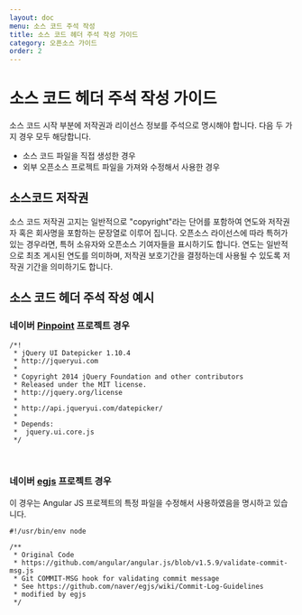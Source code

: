 ```yaml
---
layout: doc
menu: 소스 코드 주석 작성
title: 소스 코드 헤더 주석 작성 가이드
category: 오픈소스 가이드
order: 2
---
```

# 소스 코드 헤더 주석 작성 가이드

소스 코드 시작 부분에 저작권과 리이선스 정보를 주석으로 명시해야 합니다. 다음 두 가지 경우 모두 해당합니다.
- 소스 코드 파일을 직접 생성한 경우
- 외부 오픈소스 프로젝트 파일을 가져와 수정해서 사용한 경우

## 소스코드 저작권 
소스 코드 저작권 고지는 일반적으로 "copyright"라는 단어를 포함하여 연도와 저작권자 혹은 회사명을 포함하는 문장열로 이루어 집니다. 오픈소스 라이선스에 따라 특허가 있는 경우라면, 특허 소유자와 오픈소스 기여자들을 표시하기도 합니다. 연도는 일반적으로 최초 게시된 연도를 의미하며, 저작권 보호기간을 결정하는데 사용될 수 있도록 저작권 기간을 의미하기도 합니다.

## 소스 코드 헤더 주석 작성 예시

### 네이버 [Pinpoint](https://github.com/pinpoint-apm/pinpoint/blob/90c7603681a3fc310faead9ad47cc358ad49c04e/web/src/main/webapp/components/jquery-ui/ui/jquery.ui.datepicker.js) 프로젝트 경우

```
/*!
 * jQuery UI Datepicker 1.10.4
 * http://jqueryui.com
 *
 * Copyright 2014 jQuery Foundation and other contributors
 * Released under the MIT license.
 * http://jquery.org/license
 *
 * http://api.jqueryui.com/datepicker/
 *
 * Depends:
 *	jquery.ui.core.js
 */
```
<br/>

### 네이버 [egjs](https://github.com/naver/egjs-rotate/blob/4c8711fd6e7b9f5592d3c872270f64b4aefb6763/config/validate-commit-msg.js) 프로젝트 경우

이 경우는 Angular JS 프로젝트의 특정 파일을 수정해서 사용하였음을 명시하고 있습니다.

```
#!/usr/bin/env node

/**
 * Original Code
 * https://github.com/angular/angular.js/blob/v1.5.9/validate-commit-msg.js
 * Git COMMIT-MSG hook for validating commit message
 * See https://github.com/naver/egjs/wiki/Commit-Log-Guidelines
 * modified by egjs
 */
```